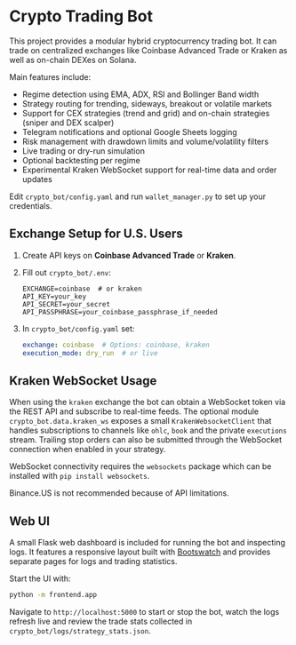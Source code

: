 # Crypto Trading Bot

This project provides a modular hybrid cryptocurrency trading bot. It can trade on centralized exchanges like Coinbase Advanced Trade or Kraken as well as on-chain DEXes on Solana.

Main features include:

- Regime detection using EMA, ADX, RSI and Bollinger Band width
- Strategy routing for trending, sideways, breakout or volatile markets
- Support for CEX strategies (trend and grid) and on-chain strategies (sniper and DEX scalper)
- Telegram notifications and optional Google Sheets logging
- Risk management with drawdown limits and volume/volatility filters
- Live trading or dry-run simulation
- Optional backtesting per regime
- Experimental Kraken WebSocket support for real-time data and order updates

Edit `crypto_bot/config.yaml` and run `wallet_manager.py` to set up your credentials.

## Exchange Setup for U.S. Users

1. Create API keys on **Coinbase Advanced Trade** or **Kraken**.
2. Fill out `crypto_bot/.env`:

   ```env
   EXCHANGE=coinbase  # or kraken
   API_KEY=your_key
   API_SECRET=your_secret
   API_PASSPHRASE=your_coinbase_passphrase_if_needed
   ```

3. In `crypto_bot/config.yaml` set:

   ```yaml
   exchange: coinbase  # Options: coinbase, kraken
   execution_mode: dry_run  # or live
   ```

## Kraken WebSocket Usage

When using the `kraken` exchange the bot can obtain a WebSocket token via the
REST API and subscribe to real-time feeds. The optional module
`crypto_bot.data.kraken_ws` exposes a small `KrakenWebsocketClient` that handles
subscriptions to channels like `ohlc`, `book` and the private `executions`
stream. Trailing stop orders can also be submitted through the WebSocket
connection when enabled in your strategy.

WebSocket connectivity requires the `websockets` package which can be installed
with `pip install websockets`.

Binance.US is not recommended because of API limitations.

## Web UI

A small Flask web dashboard is included for running the bot and inspecting logs.
It features a responsive layout built with [Bootswatch](https://bootswatch.com/)
and provides separate pages for logs and trading statistics.

Start the UI with:

```bash
python -m frontend.app
```

Navigate to `http://localhost:5000` to start or stop the bot, watch the logs
refresh live and review the trade stats collected in
`crypto_bot/logs/strategy_stats.json`.
